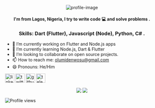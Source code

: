 

<div align="center">
  
  ![profile-image](https://i.ibb.co/6Z8WqXd/Screenshot-153.png)

  #### I'm from Lagos, Nigeria, I try to write code 💻 and solve problems .
  ### Skills: Dart (Flutter), Javascript (Node), Python, C# .
</div>

  - 🔭 I’m currently working on Flutter and Node.js apps
  - 🌱 I’m currently learning Node.js, Dart & Flutter
  - 👯 I’m looking to collaborate on open source projects.
  - 📫 How to reach me: [olumidenwosu@gmail.com](mailto:olumidenwosu@gmail.com)
  - 😄 Pronouns: He/Him

  [<img src='https://cdn.jsdelivr.net/npm/simple-icons@3.0.1/icons/linkedin.svg' alt='linkedin' height='30'>](https://www.linkedin.com/in/nwosu-olumide-b7941318b/) [<img src='https://cdn.jsdelivr.net/npm/simple-icons@3.0.1/icons/twitter.svg' alt='twitter' height='30'>](https://twitter.com/olumidenwosu) [<img src='https://cdn.jsdelivr.net/npm/simple-icons@3.0.1/icons/github.svg' alt='github' height='30'>](https://github.com/olumidayy) [<img src='https://cdn.jsdelivr.net/npm/simple-icons@3.0.1/icons/telegram.svg' alt='telegram' height='30'>](https://t.me/olumidayy)
  <!-- 
  ![GitHub stats](https://github-readme-stats.vercel.app/api?username=olumidayy&show_icons=true) -->
  <p align = "center">
    <img src = "https://github-readme-stats.vercel.app/api?username=olumidayy&show_icons=true&theme=tokyonight&line_height=27">
    <img src = "https://github-readme-stats.vercel.app/api/top-langs/?username=olumidayy&theme=tokyonight">
  </p> 
<p align = "center">
  
  ![Profile views](https://gpvc.arturio.dev/olumidayy)
  
</p>


<!--
- 🔭 I’m currently working on ...
- 🌱 I’m currently learning ...
- 👯 I’m looking to collaborate on ...
- 🤔 I’m looking for help with ...
- 💬 Ask me about ...
- 📫 How to reach me: ...
- ⚡ Fun fact: ...
-->

